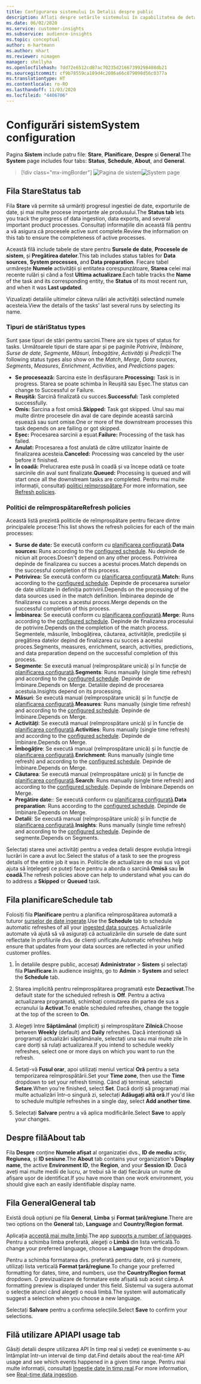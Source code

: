 ```yaml
---
title: Configurarea sistemului în Detalii despre public
description: Aflați despre setările sistemului în capabilitatea de detalii privind publicul Dynamics 365 Customer Insights.
ms.date: 06/02/2020
ms.service: customer-insights
ms.subservice: audience-insights
ms.topic: conceptual
author: m-hartmann
ms.author: mhart
ms.reviewer: nimagen
manager: shellyha
ms.openlocfilehash: 7dd72e6512cd87ac70235d21667399298408db21
ms.sourcegitcommit: cf9b78559ca189d4c2086a66c879098d56c0377a
ms.translationtype: HT
ms.contentlocale: ro-RO
ms.lasthandoff: 11/03/2020
ms.locfileid: "4406706"
---
```

# <a name="system-configuration"></a><span data-ttu-id="7aed8-103">Configurări sistem</span><span class="sxs-lookup"><span data-stu-id="7aed8-103">System configuration</span></span>

<span data-ttu-id="7aed8-104">Pagina **Sistem** include patru file: **Stare**, **Planificare**, **Despre** și **General**.</span><span class="sxs-lookup"><span data-stu-id="7aed8-104">The **System** page includes four tabs: **Status**, **Schedule**, **About**, and **General**.</span></span>

> [!div class="mx-imgBorder"]
> <span data-ttu-id="7aed8-105">![Pagina de sistem](media/system-tabs.png "Pagina de sistem")</span><span class="sxs-lookup"><span data-stu-id="7aed8-105">![System page](media/system-tabs.png "System page")</span></span>

## <a name="status-tab"></a><span data-ttu-id="7aed8-106">Fila Stare</span><span class="sxs-lookup"><span data-stu-id="7aed8-106">Status tab</span></span>

<span data-ttu-id="7aed8-107">Fila **Stare** vă permite să urmăriți progresul ingestiei de date, exporturile de date, și mai multe procese importante ale produsului.</span><span class="sxs-lookup"><span data-stu-id="7aed8-107">The **Status tab** lets you track the progress of data ingestion, data exports, and several important product processes.</span></span> <span data-ttu-id="7aed8-108">Consultați informațiile din această filă pentru a vă asigura că procesele active sunt complete.</span><span class="sxs-lookup"><span data-stu-id="7aed8-108">Review the information on this tab to ensure the completeness of active processes.</span></span>

<span data-ttu-id="7aed8-109">Această filă include tabele de stare pentru **Sursele de date**, **Procesele de sistem**, și **Pregătirea datelor**.</span><span class="sxs-lookup"><span data-stu-id="7aed8-109">This tab includes status tables for **Data sources**, **System processes**, and **Data preparation**.</span></span> <span data-ttu-id="7aed8-110">Fiecare tabel urmărește **Numele** activității și entitatea corespunzătoare, **Starea** celei mai recente rulări și când a fost **Ultima actualizare**.</span><span class="sxs-lookup"><span data-stu-id="7aed8-110">Each table tracks the **Name** of the task and its corresponding entity, the **Status** of its most recent run, and when it was **Last updated**.</span></span>

<span data-ttu-id="7aed8-111">Vizualizați detaliile ultimelor câteva rulări ale activității selectând numele acesteia.</span><span class="sxs-lookup"><span data-stu-id="7aed8-111">View the details of the tasks' last several runs by selecting its name.</span></span>

### <a name="status-types"></a><span data-ttu-id="7aed8-112">Tipuri de stări</span><span class="sxs-lookup"><span data-stu-id="7aed8-112">Status types</span></span>

<span data-ttu-id="7aed8-113">Sunt șase tipuri de stări pentru sarcini.</span><span class="sxs-lookup"><span data-stu-id="7aed8-113">There are six types of status for tasks.</span></span> <span data-ttu-id="7aed8-114">Următoarele tipuri de stare apar și pe paginile *Potrivire*, *Îmbinare*, *Surse de date*, *Segmente*, *Măsuri*, *Îmbogățire*, *Activități* și *Predicții*:</span><span class="sxs-lookup"><span data-stu-id="7aed8-114">The following status types also show on the *Match*, *Merge*, *Data sources*, *Segments*, *Measures*, *Enrichment*, *Activities*, and *Predictions* pages:</span></span>

- <span data-ttu-id="7aed8-115">**Se procesează:** Sarcina este în desfășurare.</span><span class="sxs-lookup"><span data-stu-id="7aed8-115">**Processing:** Task is in progress.</span></span> <span data-ttu-id="7aed8-116">Starea se poate schimba în Reușită sau Eșec.</span><span class="sxs-lookup"><span data-stu-id="7aed8-116">The status can change to Successful or Failure.</span></span>
- <span data-ttu-id="7aed8-117">**Reușită:** Sarcină finalizată cu succes.</span><span class="sxs-lookup"><span data-stu-id="7aed8-117">**Successful:** Task completed successfully.</span></span>
- <span data-ttu-id="7aed8-118">**Omis:** Sarcina a fost omisă.</span><span class="sxs-lookup"><span data-stu-id="7aed8-118">**Skipped:** Task got skipped.</span></span> <span data-ttu-id="7aed8-119">Unul sau mai multe dintre procesele din aval de care depinde această sarcină eșuează sau sunt omise.</span><span class="sxs-lookup"><span data-stu-id="7aed8-119">One or more of the downstream processes this task depends on are failing or got skipped.</span></span>
- <span data-ttu-id="7aed8-120">**Eșec:** Procesarea sarcinii a eșuat.</span><span class="sxs-lookup"><span data-stu-id="7aed8-120">**Failure:** Processing  of the task has failed.</span></span>
- <span data-ttu-id="7aed8-121">**Anulat:** Procesarea a fost anulată de către utilizator înainte de finalizarea acesteia.</span><span class="sxs-lookup"><span data-stu-id="7aed8-121">**Canceled:** Processing was canceled by the user before it finished.</span></span>
- <span data-ttu-id="7aed8-122">**În coadă:** Prelucrarea este pusă în coadă și va începe odată ce toate sarcinile din aval sunt finalizate.</span><span class="sxs-lookup"><span data-stu-id="7aed8-122">**Queued:** Processing is queued and will start once all the downstream tasks are completed.</span></span> <span data-ttu-id="7aed8-123">Pentru mai multe informații, consultați [politici reîmprospătare](#refresh-policies).</span><span class="sxs-lookup"><span data-stu-id="7aed8-123">For more information, see [Refresh policies](#refresh-policies).</span></span>

### <a name="refresh-policies"></a><span data-ttu-id="7aed8-124">Politici de reîmprospătare</span><span class="sxs-lookup"><span data-stu-id="7aed8-124">Refresh policies</span></span>

<span data-ttu-id="7aed8-125">Această listă prezintă politicile de reîmprospătare pentru fiecare dintre principalele procese:</span><span class="sxs-lookup"><span data-stu-id="7aed8-125">This list shows the refresh policies for each of the main processes:</span></span>

- <span data-ttu-id="7aed8-126">**Surse de date:** Se execută conform cu [planificarea configurată](#schedule-tab).</span><span class="sxs-lookup"><span data-stu-id="7aed8-126">**Data sources:** Runs according to the [configured schedule](#schedule-tab).</span></span> <span data-ttu-id="7aed8-127">Nu depinde de niciun alt proces.</span><span class="sxs-lookup"><span data-stu-id="7aed8-127">Doesn't depend on any other process.</span></span> <span data-ttu-id="7aed8-128">Potrivirea depinde de finalizarea cu succes a acestui proces.</span><span class="sxs-lookup"><span data-stu-id="7aed8-128">Match depends on the successful completion of this process.</span></span>
- <span data-ttu-id="7aed8-129">**Potrivirea:** Se execută conform cu [planificarea configurată](#schedule-tab).</span><span class="sxs-lookup"><span data-stu-id="7aed8-129">**Match:** Runs according to the [configured schedule](#schedule-tab).</span></span> <span data-ttu-id="7aed8-130">Depinde de procesarea surselor de date utilizate în definiția potrivirii.</span><span class="sxs-lookup"><span data-stu-id="7aed8-130">Depends on the processing of the data sources used in the match definition.</span></span> <span data-ttu-id="7aed8-131">Îmbinarea depinde de finalizarea cu succes a acestui proces.</span><span class="sxs-lookup"><span data-stu-id="7aed8-131">Merge depends on the successful completion of this process.</span></span>
- <span data-ttu-id="7aed8-132">**Îmbinarea**: Se execută conform cu [planificarea configurată](#schedule-tab).</span><span class="sxs-lookup"><span data-stu-id="7aed8-132">**Merge**: Runs according to the [configured schedule](#schedule-tab).</span></span> <span data-ttu-id="7aed8-133">Depinde de finalizarea procesului de potrivire.</span><span class="sxs-lookup"><span data-stu-id="7aed8-133">Depends on the completion of the match process.</span></span> <span data-ttu-id="7aed8-134">Segmentele, măsurile, îmbogățirea, căutarea, activitățile, predicțiile și pregătirea datelor depind de finalizarea cu succes a acestui proces.</span><span class="sxs-lookup"><span data-stu-id="7aed8-134">Segments, measures, enrichment, search, activities, predictions, and data preparation depend on the successful completion of this process.</span></span>
- <span data-ttu-id="7aed8-135">**Segmente**: Se execută manual (reîmprospătare unică) și în funcție de [planificarea configurată](#schedule-tab).</span><span class="sxs-lookup"><span data-stu-id="7aed8-135">**Segments**: Runs manually (single time refresh) and according to the [configured schedule](#schedule-tab).</span></span> <span data-ttu-id="7aed8-136">Depinde de Îmbinare.</span><span class="sxs-lookup"><span data-stu-id="7aed8-136">Depends on Merge.</span></span> <span data-ttu-id="7aed8-137">Detaliile depind de procesarea acestuia.</span><span class="sxs-lookup"><span data-stu-id="7aed8-137">Insights depend on its processing.</span></span>
- <span data-ttu-id="7aed8-138">**Măsuri**: Se execută manual (reîmprospătare unică) și în funcție de [planificarea configurată](#schedule-tab).</span><span class="sxs-lookup"><span data-stu-id="7aed8-138">**Measures**: Runs manually (single time refresh) and according to the [configured schedule](#schedule-tab).</span></span> <span data-ttu-id="7aed8-139">Depinde de Îmbinare.</span><span class="sxs-lookup"><span data-stu-id="7aed8-139">Depends on Merge.</span></span>
- <span data-ttu-id="7aed8-140">**Activități**: Se execută manual (reîmprospătare unică) și în funcție de [planificarea configurată](#schedule-tab).</span><span class="sxs-lookup"><span data-stu-id="7aed8-140">**Activities**: Runs manually (single time refresh) and according to the [configured schedule](#schedule-tab).</span></span> <span data-ttu-id="7aed8-141">Depinde de Îmbinare.</span><span class="sxs-lookup"><span data-stu-id="7aed8-141">Depends on Merge.</span></span>
- <span data-ttu-id="7aed8-142">**Îmbogățire**: Se execută manual (reîmprospătare unică) și în funcție de [planificarea configurată](#schedule-tab).</span><span class="sxs-lookup"><span data-stu-id="7aed8-142">**Enrichment**: Runs manually (single time refresh) and according to the [configured schedule](#schedule-tab).</span></span> <span data-ttu-id="7aed8-143">Depinde de Îmbinare.</span><span class="sxs-lookup"><span data-stu-id="7aed8-143">Depends on Merge.</span></span>
- <span data-ttu-id="7aed8-144">**Căutarea**: Se execută manual (reîmprospătare unică) și în funcție de [planificarea configurată](#schedule-tab).</span><span class="sxs-lookup"><span data-stu-id="7aed8-144">**Search**: Runs manually (single time refresh) and according to the [configured schedule](#schedule-tab).</span></span> <span data-ttu-id="7aed8-145">Depinde de Îmbinare.</span><span class="sxs-lookup"><span data-stu-id="7aed8-145">Depends on Merge.</span></span>
- <span data-ttu-id="7aed8-146">**Pregătire date:**: Se execută conform cu [planificarea configurată](#schedule-tab).</span><span class="sxs-lookup"><span data-stu-id="7aed8-146">**Data preparation**: Runs according to the [configured schedule](#schedule-tab).</span></span> <span data-ttu-id="7aed8-147">Depinde de Îmbinare.</span><span class="sxs-lookup"><span data-stu-id="7aed8-147">Depends on Merge.</span></span>
- <span data-ttu-id="7aed8-148">**Detalii**: Se execută manual (reîmprospătare unică) și în funcție de [planificarea configurată](#schedule-tab).</span><span class="sxs-lookup"><span data-stu-id="7aed8-148">**Insights**: Runs manually (single time refresh) and according to the [configured schedule](#schedule-tab).</span></span> <span data-ttu-id="7aed8-149">Depinde de segmente.</span><span class="sxs-lookup"><span data-stu-id="7aed8-149">Depends on Segments.</span></span>

<span data-ttu-id="7aed8-150">Selectați starea unei activități pentru a vedea detalii despre evoluția întregii lucrări în care a avut loc.</span><span class="sxs-lookup"><span data-stu-id="7aed8-150">Select the status of a task to see the progress details of the entire job it was in.</span></span> <span data-ttu-id="7aed8-151">Politicile de actualizare de mai sus vă pot ajuta să înțelegeți ce puteți face pentru a aborda o sarcină **Omisă** sau **În coadă**.</span><span class="sxs-lookup"><span data-stu-id="7aed8-151">The refresh policies above can help to understand what you can do to address a **Skipped** or **Queued** task.</span></span>

## <a name="schedule-tab"></a><span data-ttu-id="7aed8-152">Fila planificare</span><span class="sxs-lookup"><span data-stu-id="7aed8-152">Schedule tab</span></span>

<span data-ttu-id="7aed8-153">Folosiți fila **Planificare** pentru a planifica reîmprospătarea automată a tuturor [surselor de date ingerate](data-sources.md).</span><span class="sxs-lookup"><span data-stu-id="7aed8-153">Use the **Schedule** tab to schedule automatic refreshes of all your [ingested data sources](data-sources.md).</span></span> <span data-ttu-id="7aed8-154">Actualizările automate vă ajută să vă asigurați că actualizările din sursele de date sunt reflectate în profilurile dvs. de clienți unificate.</span><span class="sxs-lookup"><span data-stu-id="7aed8-154">Automatic refreshes help ensure that updates from your data sources are reflected in your unified customer profiles.</span></span>

1. <span data-ttu-id="7aed8-155">În detaliile despre public, accesați **Administrator** > **Sistem** și selectați fila **Planificare**.</span><span class="sxs-lookup"><span data-stu-id="7aed8-155">In audience insights, go to **Admin** > **System** and select the **Schedule** tab.</span></span>

2. <span data-ttu-id="7aed8-156">Starea implicită pentru reîmprospătarea programată este **Dezactivat**.</span><span class="sxs-lookup"><span data-stu-id="7aed8-156">The default state for the scheduled refresh is **Off**.</span></span> <span data-ttu-id="7aed8-157">Pentru a activa actualizarea programată, schimbați comutarea din partea de sus a ecranului la **Activat**.</span><span class="sxs-lookup"><span data-stu-id="7aed8-157">To enable scheduled refreshes, change the toggle at the top of the screen to **On**.</span></span>

3. <span data-ttu-id="7aed8-158">Alegeți între **Săptămânal** (implicit) și reîmprospătare **Zilnică**.</span><span class="sxs-lookup"><span data-stu-id="7aed8-158">Choose between **Weekly** (default) and **Daily** refreshes.</span></span> <span data-ttu-id="7aed8-159">Dacă intenționați să programați actualizări săptămânale, selectați una sau mai multe zile în care doriți să rulați actualizarea.</span><span class="sxs-lookup"><span data-stu-id="7aed8-159">If you intend to schedule weekly refreshes, select one or more days on which you want to run the refresh.</span></span>

4. <span data-ttu-id="7aed8-160">Setați-vă **Fusul orar**, apoi utilizați meniul vertical **Oră** pentru a seta temporizarea reîmprospătării.</span><span class="sxs-lookup"><span data-stu-id="7aed8-160">Set your **Time zone**, then use the **Time** dropdown to set your refresh timing.</span></span> <span data-ttu-id="7aed8-161">Când ați terminat, selectați **Setare**.</span><span class="sxs-lookup"><span data-stu-id="7aed8-161">When you're finished, select **Set**.</span></span> <span data-ttu-id="7aed8-162">Dacă doriți să programați mai multe actualizări într-o singură zi, selectați **Adăugați altă oră**.</span><span class="sxs-lookup"><span data-stu-id="7aed8-162">If you'd like to schedule multiple refreshes in a single day, select **Add another time**.</span></span>

5. <span data-ttu-id="7aed8-163">Selectați **Salvare** pentru a vă aplica modificările.</span><span class="sxs-lookup"><span data-stu-id="7aed8-163">Select **Save** to apply your changes.</span></span>

## <a name="about-tab"></a><span data-ttu-id="7aed8-164">Despre filă</span><span class="sxs-lookup"><span data-stu-id="7aed8-164">About tab</span></span>

<span data-ttu-id="7aed8-165">Fila **Despre** conține **Numele afișat** al organizației dvs., **ID de mediu** activ, **Regiunea**, și **ID sesiune**.</span><span class="sxs-lookup"><span data-stu-id="7aed8-165">The **About** tab contains your organization's **Display name**, the active **Environment ID**, the **Region**, and your **Session ID**.</span></span> <span data-ttu-id="7aed8-166">Dacă aveți mai multe medii de lucru, ar trebui să le dați fiecăruia un nume de afișare ușor de identificat.</span><span class="sxs-lookup"><span data-stu-id="7aed8-166">If you have more than one work environment, you should give each an easily identifiable display name.</span></span>

## <a name="general-tab"></a><span data-ttu-id="7aed8-167">Fila General</span><span class="sxs-lookup"><span data-stu-id="7aed8-167">General tab</span></span>

<span data-ttu-id="7aed8-168">Există două opțiuni pe fila **General**, **Limba** și **Format țară/regiune**.</span><span class="sxs-lookup"><span data-stu-id="7aed8-168">There are two options on the **General** tab, **Language** and **Country/Region format**.</span></span>

<span data-ttu-id="7aed8-169">Aplicația [acceptă mai multe limbi](supported-languages.md).</span><span class="sxs-lookup"><span data-stu-id="7aed8-169">The app [supports a number of languages](supported-languages.md).</span></span> <span data-ttu-id="7aed8-170">Pentru a schimba limba preferată, alegeți o **Limbă** din lista verticală.</span><span class="sxs-lookup"><span data-stu-id="7aed8-170">To change your preferred language, choose a **Language** from the dropdown.</span></span>

<span data-ttu-id="7aed8-171">Pentru a schimba formatarea dvs. preferată pentru date, oră și numere, utilizați lista verticală **Format țară/regiune**.</span><span class="sxs-lookup"><span data-stu-id="7aed8-171">To change your preferred formatting for dates, time, and numbers, use the **Country/Region format** dropdown.</span></span> <span data-ttu-id="7aed8-172">O previzualizare de formatare este afișată sub acest câmp.</span><span class="sxs-lookup"><span data-stu-id="7aed8-172">A formatting preview is displayed under this field.</span></span> <span data-ttu-id="7aed8-173">Sistemul va sugera automat o selecție atunci când alegeți o nouă limbă.</span><span class="sxs-lookup"><span data-stu-id="7aed8-173">The system will automatically suggest a selection when you choose a new language.</span></span>

<span data-ttu-id="7aed8-174">Selectați **Salvare** pentru a confirma selecțiile.</span><span class="sxs-lookup"><span data-stu-id="7aed8-174">Select **Save** to confirm your selections.</span></span>

## <a name="api-usage-tab"></a><span data-ttu-id="7aed8-175">Filă utilizare API</span><span class="sxs-lookup"><span data-stu-id="7aed8-175">API usage tab</span></span>

<span data-ttu-id="7aed8-176">Găsiți detalii despre utilizarea API în timp real și vedeți ce evenimente s-au întâmplat într-un interval de timp dat.</span><span class="sxs-lookup"><span data-stu-id="7aed8-176">Find details about the real-time API usage and see which events happened in a given time range.</span></span> <span data-ttu-id="7aed8-177">Pentru mai multe informații, consultați [Ingestie date în timp real](real-time-data-ingestion.md).</span><span class="sxs-lookup"><span data-stu-id="7aed8-177">For more information, see [Real-time data ingestion](real-time-data-ingestion.md).</span></span>
